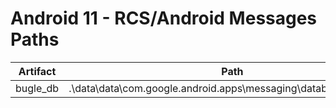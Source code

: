 # Android 11 - RCS/Android Messages Paths

| **Artifact** | **Path**                                                         |
|--------------|------------------------------------------------------------------|
| bugle_db     | .\data\data\com.google.android.apps\messaging\databases\bugle_db |